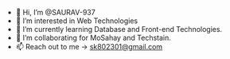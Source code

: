 - 👋 Hi, I’m @SAURAV-937
- 👀 I’m interested in Web Technologies
- 🌱 I’m currently learning Database and Front-end Technologies.
- 💞️ I’m collaborating for MoSahay and Techstain.
- 📫 Reach out to me -> sk802301@gmail.com

<!---
SAURAV-937/SAURAV-937 is a ✨ special ✨ repository because its `README.md` (this file) appears on your GitHub profile.
You can click the Preview link to take a look at your changes.
--->
